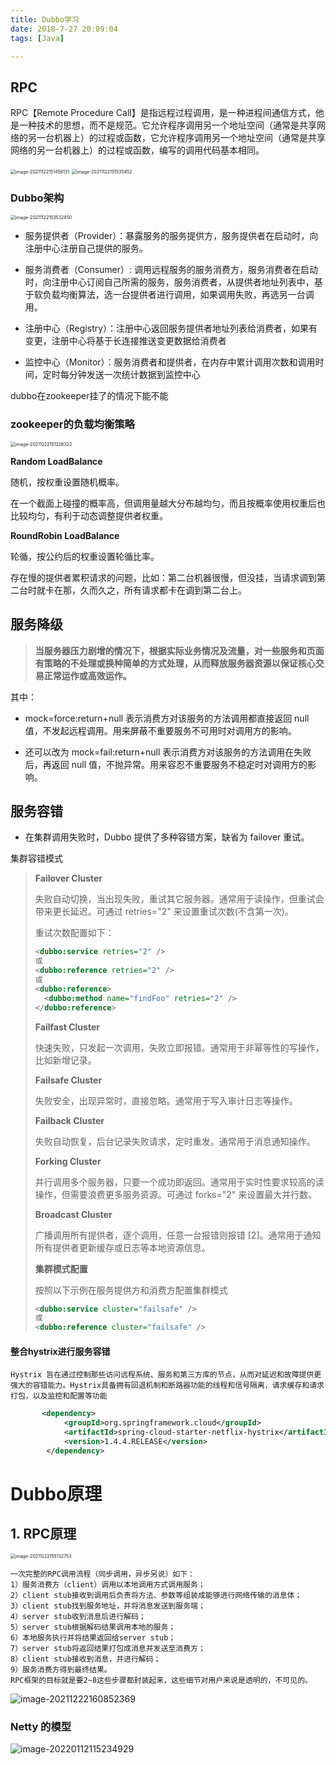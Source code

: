 ```yaml
---
title: Dubbo学习
date: 2018-7-27 20:09:04
tags: [Java]

---
```


## RPC

RPC【Remote Procedure Call】是指远程过程调用，是一种进程间通信方式，他是一种技术的思想，而不是规范。它允许程序调用另一个地址空间（通常是共享网络的另一台机器上）的过程或函数，它允许程序调用另一个地址空间（通常是共享网络的另一台机器上）的过程或函数，编写的调用代码基本相同。

<img src="https://gitee.com/guxiangfly/blogimage/raw/master/img/image-20211122151456131.png" alt="image-20211122151456131" style="zoom:50%;" />



<img src="https://gitee.com/guxiangfly/blogimage/raw/master/img/image-20211122151535452.png" alt="image-20211122151535452" style="zoom:50%;" />





### Dubbo架构

<img src="https://gitee.com/guxiangfly/blogimage/raw/master/img/image-20211122153532450.png" alt="image-20211122153532450" style="zoom:50%;" />

- 服务提供者（Provider）：暴露服务的服务提供方，服务提供者在启动时，向注册中心注册自己提供的服务。

- 服务消费者（Consumer）: 调用远程服务的服务消费方，服务消费者在启动时，向注册中心订阅自己所需的服务，服务消费者，从提供者地址列表中，基于软负载均衡算法，选一台提供者进行调用，如果调用失败，再选另一台调用。

- 注册中心（Registry）：注册中心返回服务提供者地址列表给消费者，如果有变更，注册中心将基于长连接推送变更数据给消费者

- 监控中心（Monitor）：服务消费者和提供者，在内存中累计调用次数和调用时间，定时每分钟发送一次统计数据到监控中心







dubbo在zookeeper挂了的情况下能不能









### zookeeper的负载均衡策略

<img src="https://gitee.com/guxiangfly/blogimage/raw/master/img/image-20211222151226322.png" alt="image-20211222151226322" style="zoom:50%;" />

**Random LoadBalance**

随机，按权重设置随机概率。

在一个截面上碰撞的概率高，但调用量越大分布越均匀，而且按概率使用权重后也比较均匀，有利于动态调整提供者权重。

**RoundRobin LoadBalance**

轮循，按公约后的权重设置轮循比率。

存在慢的提供者累积请求的问题，比如：第二台机器很慢，但没挂，当请求调到第二台时就卡在那，久而久之，所有请求都卡在调到第二台上。











## 服务降级

> **当服务器压力剧增的情况下，根据实际业务情况及流量，对一些服务和页面有策略的不处理或换种简单的方式处理，从而释放服务器资源以保证核心交易正常运作或高效运作。**

其中：

-  mock=force:return+null 表示消费方对该服务的方法调用都直接返回 null 值，不发起远程调用。用来屏蔽不重要服务不可用时对调用方的影响。

- 还可以改为 mock=fail:return+null 表示消费方对该服务的方法调用在失败后，再返回 null 值，不抛异常。用来容忍不重要服务不稳定时对调用方的影响。



## 服务容错

- 在集群调用失败时，Dubbo 提供了多种容错方案，缺省为 failover 重试。

集群容错模式

> **Failover Cluster**
>
> 失败自动切换，当出现失败，重试其它服务器。通常用于读操作，但重试会带来更长延迟。可通过 retries="2" 来设置重试次数(不含第一次)。
>
> 重试次数配置如下：
>
> ```xml
> <dubbo:service retries="2" />
> 或
> <dubbo:reference retries="2" />
> 或
> <dubbo:reference>
>   <dubbo:method name="findFoo" retries="2" />
> </dubbo:reference>
> ```
>
> **Failfast Cluster**
>
> 快速失败，只发起一次调用，失败立即报错。通常用于非幂等性的写操作，比如新增记录。
>
> **Failsafe Cluster**
>
> 失败安全，出现异常时，直接忽略。通常用于写入审计日志等操作。
>
> **Failback Cluster**
>
> 失败自动恢复，后台记录失败请求，定时重发。通常用于消息通知操作。
>
> **Forking Cluster**
>
> 并行调用多个服务器，只要一个成功即返回。通常用于实时性要求较高的读操作，但需要浪费更多服务资源。可通过 forks="2" 来设置最大并行数。
>
> **Broadcast Cluster**
>
> 广播调用所有提供者，逐个调用，任意一台报错则报错 [2]。通常用于通知所有提供者更新缓存或日志等本地资源信息。
>
> **集群模式配置**
>
> 按照以下示例在服务提供方和消费方配置集群模式
>
> ```xml
> <dubbo:service cluster="failsafe" />
> 或
> <dubbo:reference cluster="failsafe" />
> ```

#### 整合hystrix进行服务容错

```
Hystrix 旨在通过控制那些访问远程系统、服务和第三方库的节点，从而对延迟和故障提供更强大的容错能力。Hystrix具备拥有回退机制和断路器功能的线程和信号隔离，请求缓存和请求打包，以及监控和配置等功能
```

```xml
       <dependency>
            <groupId>org.springframework.cloud</groupId>
            <artifactId>spring-cloud-starter-netflix-hystrix</artifactId>
            <version>1.4.4.RELEASE</version>
        </dependency>
```







# Dubbo原理

## 1. RPC原理

<img src="https://gitee.com/guxiangfly/blogimage/raw/master/img/image-20211222155132753.png" alt="image-20211222155132753" style="zoom:50%;" />

```
一次完整的RPC调用流程（同步调用，异步另说）如下： 
1）服务消费方（client）调用以本地调用方式调用服务； 
2）client stub接收到调用后负责将方法、参数等组装成能够进行网络传输的消息体； 
3）client stub找到服务地址，并将消息发送到服务端； 
4）server stub收到消息后进行解码； 
5）server stub根据解码结果调用本地的服务； 
6）本地服务执行并将结果返回给server stub； 
7）server stub将返回结果打包成消息并发送至消费方； 
8）client stub接收到消息，并进行解码； 
9）服务消费方得到最终结果。
RPC框架的目标就是要2~8这些步骤都封装起来，这些细节对用户来说是透明的，不可见的。
```



<img src="https://gitee.com/guxiangfly/blogimage/raw/master/img/image-20211222160852369.png" alt="image-20211222160852369" />







### Netty 的模型

![image-20220112115234929](https://gitee.com/guxiangfly/blogimage/raw/master/img/image-20220112115234929.png)





